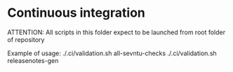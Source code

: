 # Continuous integration

ATTENTION:
  All scripts in this folder expect to be launched from root folder of repository

Example of usage:
  ./.ci/validation.sh all-sevntu-checks
  ./.ci/validation.sh releasenotes-gen
